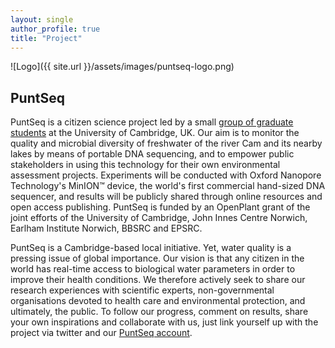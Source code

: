 ```yaml
---
layout: single
author_profile: true
title: "Project"
---
```


![Logo]({{ site.url }}/assets/images/puntseq-logo.png)

## PuntSeq
PuntSeq is a citizen science project led by a small [group of graduate students](https://puntseq.github.io/team) at the University of Cambridge, UK. Our aim is to monitor the quality and microbial diversity of freshwater of the river Cam and its nearby lakes by means of portable DNA sequencing, and to empower public stakeholders in using this technology for their own environmental assessment projects. Experiments will be conducted with Oxford Nanopore Technology's MinION™ device, the world's first commercial hand-sized DNA sequencer, and results will be publicly shared through online resources and open access publishing. PuntSeq is funded by an OpenPlant grant of the joint efforts of the University of Cambridge, John Innes Centre Norwich, Earlham Institute Norwich, BBSRC and EPSRC.

PuntSeq is a Cambridge-based local initiative. Yet, water quality is a pressing issue of global importance. Our vision is that any citizen in the world has real-time access to biological water parameters in order to improve their health conditions. We therefore actively seek to share our research experiences with scientific experts, non-governmental organisations devoted to health care and environmental protection, and ultimately, the public. To follow our progress, comment on results, share your own inspirations and collaborate with us, just link yourself up with the project via twitter and our [PuntSeq account](https://twitter.com/puntseq).
